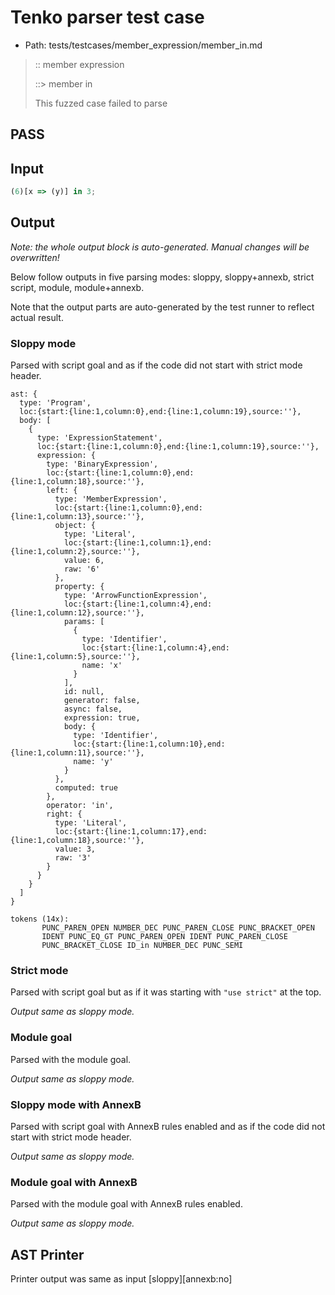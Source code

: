 # Tenko parser test case

- Path: tests/testcases/member_expression/member_in.md

> :: member expression
>
> ::> member in
>
> This fuzzed case failed to parse

## PASS

## Input

`````js
(6)[x => (y)] in 3;
`````

## Output

_Note: the whole output block is auto-generated. Manual changes will be overwritten!_

Below follow outputs in five parsing modes: sloppy, sloppy+annexb, strict script, module, module+annexb.

Note that the output parts are auto-generated by the test runner to reflect actual result.

### Sloppy mode

Parsed with script goal and as if the code did not start with strict mode header.

`````
ast: {
  type: 'Program',
  loc:{start:{line:1,column:0},end:{line:1,column:19},source:''},
  body: [
    {
      type: 'ExpressionStatement',
      loc:{start:{line:1,column:0},end:{line:1,column:19},source:''},
      expression: {
        type: 'BinaryExpression',
        loc:{start:{line:1,column:0},end:{line:1,column:18},source:''},
        left: {
          type: 'MemberExpression',
          loc:{start:{line:1,column:0},end:{line:1,column:13},source:''},
          object: {
            type: 'Literal',
            loc:{start:{line:1,column:1},end:{line:1,column:2},source:''},
            value: 6,
            raw: '6'
          },
          property: {
            type: 'ArrowFunctionExpression',
            loc:{start:{line:1,column:4},end:{line:1,column:12},source:''},
            params: [
              {
                type: 'Identifier',
                loc:{start:{line:1,column:4},end:{line:1,column:5},source:''},
                name: 'x'
              }
            ],
            id: null,
            generator: false,
            async: false,
            expression: true,
            body: {
              type: 'Identifier',
              loc:{start:{line:1,column:10},end:{line:1,column:11},source:''},
              name: 'y'
            }
          },
          computed: true
        },
        operator: 'in',
        right: {
          type: 'Literal',
          loc:{start:{line:1,column:17},end:{line:1,column:18},source:''},
          value: 3,
          raw: '3'
        }
      }
    }
  ]
}

tokens (14x):
       PUNC_PAREN_OPEN NUMBER_DEC PUNC_PAREN_CLOSE PUNC_BRACKET_OPEN
       IDENT PUNC_EQ_GT PUNC_PAREN_OPEN IDENT PUNC_PAREN_CLOSE
       PUNC_BRACKET_CLOSE ID_in NUMBER_DEC PUNC_SEMI
`````

### Strict mode

Parsed with script goal but as if it was starting with `"use strict"` at the top.

_Output same as sloppy mode._

### Module goal

Parsed with the module goal.

_Output same as sloppy mode._

### Sloppy mode with AnnexB

Parsed with script goal with AnnexB rules enabled and as if the code did not start with strict mode header.

_Output same as sloppy mode._

### Module goal with AnnexB

Parsed with the module goal with AnnexB rules enabled.

_Output same as sloppy mode._

## AST Printer

Printer output was same as input [sloppy][annexb:no]
